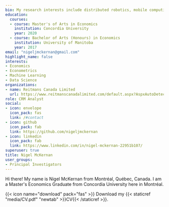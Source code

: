 ```yaml
---
bio: My research interests include distributed robotics, mobile computing and programmable matter.
education:
  courses:
  - course: Master's of Arts in Economics
    institution: Concordia University
    year: 2020
  - course: Bachelor of Arts (Honours) in Economics
    institution: University of Manitoba
    year: 2017
email: "nigeljmckernan@gmail.com"
highlight_name: false
interests:
- Economics
- Econometrics
- Machine Learning
- Data Science
organizations:
- name: Reitmans Canada Limited
  url: https://www.reitmanscanadalimited.com/default.aspx?AspxAutoDetectCookieSupport=1
role: CRM Analyst
social:
- icon: envelope
  icon_pack: fas
  link: /#contact
- icon: github
  icon_pack: fab
  link: https://github.com/nigeljmckernan
- icon: linkedin
  icon_pack: fab
  link: https://www.linkedin.com/in/nigel-mckernan-22951b107/
superuser: true
title: Nigel McKernan
user_groups:
- Principal Investigators
---
```


Hi there! My name is Nigel McKernan from Montréal, Québec, Canada. I am a Master's Economics Graduate from Concordia University here in Montréal.

{{< icon name="download" pack="fas" >}} Download my {{< staticref "media/CV.pdf" "newtab" >}}CV{{< /staticref >}}.
